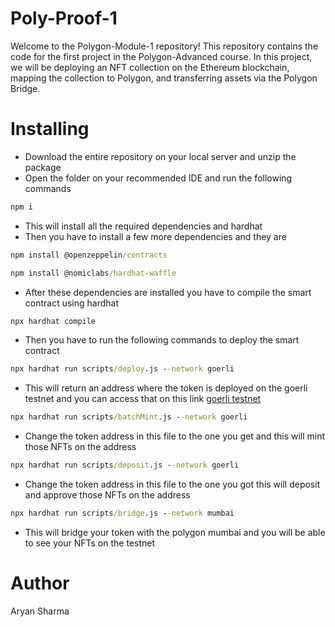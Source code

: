 # Poly-Proof-1

Welcome to the Polygon-Module-1 repository! This repository contains the code for the first project in the Polygon-Advanced course. In this project, we will be deploying an NFT collection on the Ethereum blockchain, mapping the collection to Polygon, and transferring assets via the Polygon Bridge.

# Installing

* Download the entire repository on your local server and unzip the package
* Open the folder on your recommended IDE and run the following commands
```cmd
npm i
```
* This will install all the required dependencies and hardhat
* Then you have to install a few more dependencies and they are
```cmd
npm install @openzeppelin/contracts
```
```cmd
npm install @nomiclabs/hardhat-waffle
```
* After these dependencies are installed you have to compile the smart contract using hardhat
```cmd
npx hardhat compile
```
* Then you have to run the following commands to deploy the smart contract
```cmd
npx hardhat run scripts/deploy.js --network goerli
```
* This will return an address where the token is deployed on the goerli testnet and you can access that on this link
[goerli testnet](https://goerli.etherscan.io/)
```cmd
npx hardhat run scripts/batchMint.js --network goerli
```
* Change the token address in this file to the one you get and this will mint those NFTs on the address 
```cmd
npx hardhat run scripts/deposit.js --network goerli
```
* Change the token address in this file to the one you got this will deposit and approve those NFTs on the address 
```cmd
npx hardhat run scripts/bridge.js --network mumbai
```
* This will bridge your token with the polygon mumbai and you will be able to see your NFTs on the testnet

# Author

Aryan Sharma



  
